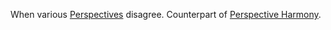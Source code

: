 When various [Perspectives](Terms/Perspective.md) disagree. Counterpart of [Perspective Harmony](Terms/Perspective%20Harmony.md).